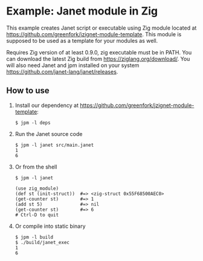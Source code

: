 # Example: Janet module in Zig

This example creates Janet script or executable using Zig module
located at <https://github.com/greenfork/jzignet-module-template>. This
module is supposed to be used as a template for your modules as well.

Requires Zig version of at least 0.9.0, zig executable must be in PATH.
You can download the latest Zig build from <https://ziglang.org/download/>.
You will also need Janet and jpm installed on your system
<https://github.com/janet-lang/janet/releases>.

## How to use

1. Install our dependency at
   <https://github.com/greenfork/jzignet-module-template>:
   ```shell
   $ jpm -l deps
   ```

2. Run the Janet source code
   ```shell
   $ jpm -l janet src/main.janet
   1
   6
   ```

3. Or from the shell
   ```janet
   $ jpm -l janet

   (use zig_module)
   (def st (init-struct))  #=> <zig-struct 0x55F68500AEC0>
   (get-counter st)        #=> 1
   (add st 5)              #=> nil
   (get-counter st)        #=> 6
   # Ctrl-D to quit
   ```

4. Or compile into static binary
   ```shell
   $ jpm -l build
   $ ./build/janet_exec
   1
   6
   ```
